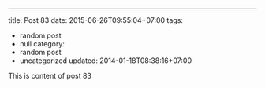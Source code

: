 ---
title: Post 83
date: 2015-06-26T09:55:04+07:00
tags:
  - random post
  - null
category:
  - random post
  - uncategorized
updated: 2014-01-18T08:38:16+07:00

This is content of post 83